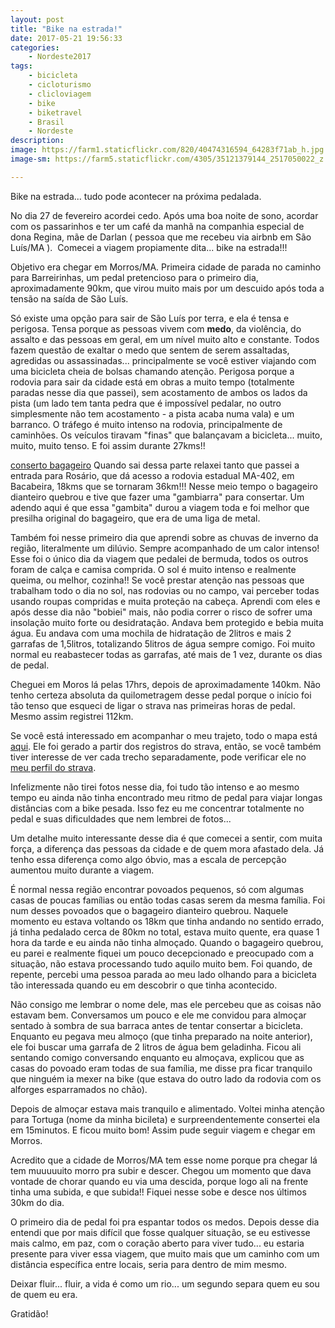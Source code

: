 ```yaml
---
layout: post
title: "Bike na estrada!"
date: 2017-05-21 19:56:33
categories:
    - Nordeste2017
tags:
    - bicicleta
    - cicloturismo
    - clicloviagem
    - bike
    - biketravel
    - Brasil
    - Nordeste
description:
image: https://farm1.staticflickr.com/820/40474316594_64283f71ab_h.jpg
image-sm: https://farm5.staticflickr.com/4305/35121379144_2517050022_z.jpg

---
```


Bike na estrada... tudo pode acontecer na próxima pedalada.

No dia 27 de fevereiro acordei cedo. Após uma boa noite de sono, acordar com os passarinhos e ter um café da manhã na companhia especial de dona Regina, mãe de Darlan ( pessoa que me recebeu via airbnb em São Luís/MA ).  Comecei a viagem propiamente dita... bike na estrada!!!

Objetivo era chegar em Morros/MA. Primeira cidade de parada no caminho para Barreirinhas, um pedal pretencioso para o primeiro dia, aproximadamente 90km, que virou muito mais por um descuido após toda a tensão na saída de São Luís.

Só existe uma opção para sair de São Luís por terra, e ela é tensa e perigosa. Tensa porque as pessoas vivem com <b>medo</b>, da violência, do assalto e das pessoas em geral, em um nível muito alto e constante. Todos fazem questão de exaltar o medo que sentem de serem assaltadas, agredidas ou assassinadas... principalmente se você estiver viajando com uma bicicleta cheia de bolsas chamando atenção. Perigosa porque a rodovia para sair da cidade está em obras a muito tempo (totalmente paradas nesse dia que passei), sem acostamento de ambos os lados da pista (um lado tem tanta pedra que é impossível pedalar, no outro simplesmente não tem acostamento - a pista acaba numa vala) e um barranco. O tráfego é muito intenso na rodovia, principalmente de caminhões. Os veículos tiravam "finas" que balançavam a bicicleta... muito, muito, muito tenso. E foi assim durante 27kms!!

[conserto bagageiro](https://farm5.staticflickr.com/4305/35121379144_ac5d7ef45b_k.jpg) Quando sai dessa parte relaxei tanto que passei a entrada para Rosário, que dá acesso a rodovia estadual MA-402, em Bacabeira, 18kms  que se tornaram 36km!!! Nesse meio tempo o bagageiro dianteiro quebrou e tive que fazer uma "gambiarra" para consertar. Um adendo aqui é que essa "gambita" durou a viagem toda e foi melhor que presilha original do bagageiro, que era de uma liga de metal.

Também foi nesse primeiro dia que aprendi sobre as chuvas de inverno da região, literalmente um dilúvio. Sempre acompanhado de um calor intenso! Esse foi o único dia da viagem que pedalei de bermuda, todos os outros foram de calça e camisa comprida. O sol é muito intenso e realmente queima, ou melhor, cozinha!! Se você prestar atenção nas pessoas que trabalham todo o dia no sol, nas rodovias ou no campo, vai perceber todas usando roupas compridas e muita proteção na cabeça. Aprendi com eles e após desse dia não "bobiei" mais, não podia correr o risco de sofrer uma insolação muito forte ou desidratação. Andava bem protegido e bebia muita água. Eu andava com uma mochila de hidratação de 2litros e mais 2 garrafas de 1,5litros, totalizando 5litros de água sempre comigo. Foi muito normal eu reabastecer todas as garrafas, até mais de 1 vez, durante os dias de pedal.

Cheguei em Moros lá pelas 17hrs, depois de aproximadamente 140km. Não tenho certeza absoluta da quilometragem desse pedal porque o início foi tão tenso que esqueci de ligar o strava nas primeiras horas de pedal. Mesmo assim registrei 112km.

Se você está interessado em acompanhar o meu trajeto, todo o mapa está [aqui](https://www.google.com/maps/d/viewer?mid=1C4BxbsuyaMJ6w0KrrdSJvV_Xsvs&ll=-5.402731198365297%2C-39.586930499999994&z=7). Ele foi gerado a partir dos registros do strava, então, se você também tiver interesse de ver cada trecho separadamente, pode verificar ele no [meu perfil do strava](https://www.strava.com/athletes/3781796).

Infelizmente não tirei fotos nesse dia, foi tudo tão intenso e ao mesmo tempo eu ainda não tinha encontrado meu ritmo de pedal para viajar longas distâncias com a bike pesada. Isso fez eu me concentrar totalmente no pedal e suas dificuldades que nem lembrei de fotos...

Um detalhe muito interessante desse dia é que comecei a sentir, com muita força, a diferença das pessoas da cidade e de quem mora afastado dela. Já tenho essa diferença como algo óbvio, mas a escala de percepção aumentou muito durante a viagem.

É normal nessa região encontrar povoados pequenos, só com algumas casas de poucas famílias ou então todas casas serem da mesma família. Foi num desses povoados que o bagageiro dianteiro quebrou. Naquele momento eu estava voltando os 18km que tinha andando no sentido errado, já tinha pedalado cerca de 80km no total, estava muito quente, era quase 1 hora da tarde e eu ainda não tinha almoçado. Quando o bagageiro quebrou, eu parei e realmente fiquei um pouco decepcionado e preocupado com a situação, não estava processando tudo aquilo muito bem. Foi quando, de repente, percebi uma pessoa parada ao meu lado olhando para a bicicleta tão interessada quando eu em descobrir o que tinha acontecido.

Não consigo me lembrar o nome dele, mas ele percebeu que as coisas não estavam bem. Conversamos um pouco e ele me convidou para almoçar sentado à sombra de sua barraca antes de tentar consertar a bicicleta. Enquanto eu pegava meu almoço (que tinha preparado na noite anterior), ele foi buscar uma garrafa de 2 litros de água bem geladinha. Ficou ali sentando comigo conversando enquanto eu almoçava, explicou que as casas do povoado eram todas de sua família, me disse pra ficar tranquilo que ninguém ia mexer na bike (que estava do outro lado da rodovia com os alforges esparramados no chão).

Depois de almoçar estava mais tranquilo e alimentado. Voltei minha atenção para Tortuga (nome da minha bicileta) e surpreendentemente consertei ela em 15minutos. E ficou muito bom! Assim pude seguir viagem e chegar em Morros.

Acredito que a cidade de Morros/MA tem esse nome porque pra chegar lá tem muuuuuito morro pra subir e descer. Chegou um momento que dava vontade de chorar quando eu via uma descida, porque logo ali na frente tinha uma subida, e que subida!! Fiquei nesse sobe e desce nos últimos 30km do dia.

O primeiro dia de pedal foi pra espantar todos os medos. Depois desse dia entendi que por mais difícil que fosse qualquer situação, se eu estivesse mais calmo, em paz, com o coração aberto para viver tudo... eu estaria presente para viver essa viagem, que muito mais que um caminho com um distância específica entre locais, seria para dentro de mim mesmo.

Deixar fluir... fluir, a vida é como um rio... um segundo separa quem eu sou de quem eu era.

Gratidão!

